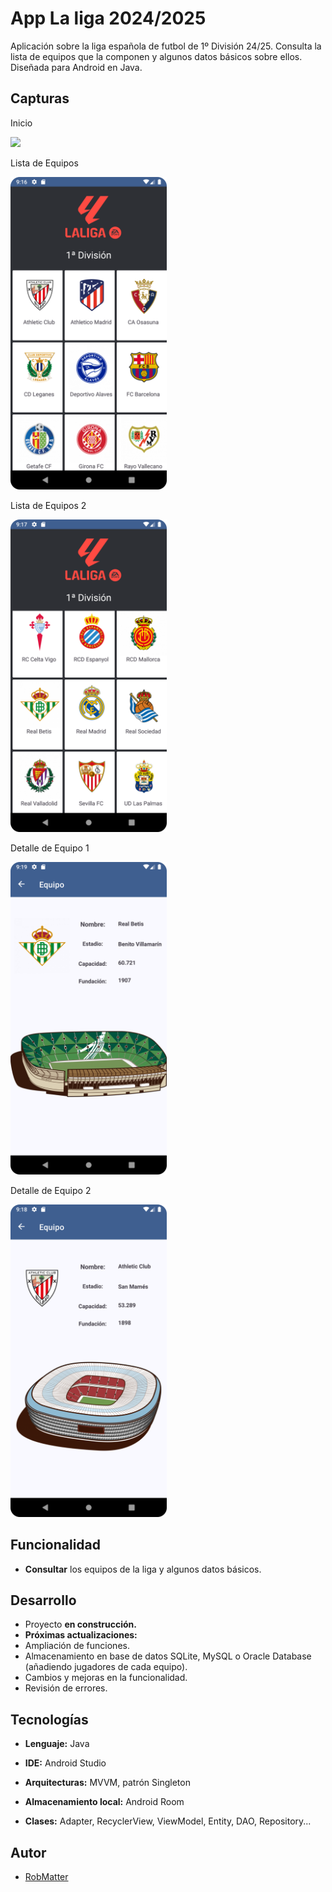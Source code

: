 
# App La liga 2024/2025

Aplicación sobre la liga española de futbol de 1º División 24/25.
Consulta la lista de equipos que la componen y algunos datos básicos sobre ellos.
Diseñada para Android en Java.

## Capturas
Inicio

 <img src="app/src/main/capturas/Captura1.png"  width="250">

Lista de Equipos

 <img src="app/src/main/capturas/Captura2.png"  width="250">

Lista de Equipos 2

 <img src="app/src/main/capturas/Captura3.png"  width="250">

Detalle de Equipo 1

 <img src="app/src/main/capturas/Captura5.png"  width="250">

Detalle de Equipo 2

 <img src="app/src/main/capturas/Captura4.png"  width="250">


## Funcionalidad

- **Consultar** los equipos de la liga y algunos datos básicos.


## Desarrollo

- Proyecto **en construcción.**
- **Próximas actualizaciones:** 
- Ampliación de funciones.
- Almacenamiento en base de datos SQLite, MySQL o Oracle Database (añadiendo jugadores de cada equipo). 
- Cambios y mejoras en la funcionalidad. 
- Revisión de errores.

## Tecnologías

- **Lenguaje:** Java

- **IDE:** Android Studio

- **Arquitecturas:** MVVM,  patrón Singleton

- **Almacenamiento local:** Android Room

- **Clases:**  Adapter, RecyclerView, ViewModel, Entity, DAO, Repository...


## Autor

- [RobMatter](https:/https://github.com/RobMatter/)

